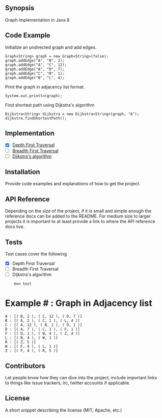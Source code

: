 ## Synopsis

Graph implementation in Java 8 

## Code Example

Initialize an undirected graph and add edges.

    Graph<String> graph = new Graph<String>(false);
    graph.addEdge("A", "B", 2);
    graph.addEdge("A", "C", 12);
    graph.addEdge("A", "D", 7);
    graph.addEdge("C", "B", 1);
    graph.addEdge("B", "L", 4);

Print the graph in adjacency list format.
    
    System.out.println(graph);
    
Find shortest path using Dijkstra's algorithm

    Dijkstra<String> dijkstra = new Dijkstra<String>(graph, "A");
    dijkstra.findShortestPath();

## Implementation

 - [x] [Depth First Traversal](https://www.youtube.com/watch?v=iaBEKo5sM7w)
 - [ ] [Breadth First Traversal](https://www.youtube.com/watch?v=QRq6p9s8NVg)
 - [ ] [Dijkstra's algorithm](#)

## Installation

Provide code examples and explanations of how to get the project.

## API Reference

Depending on the size of the project, if it is small and simple enough the reference docs can be added to the README. For medium size to larger projects it is important to at least provide a link to where the API reference docs live.

## Tests
Test cases cover the following

 - [x] Depth First Traversal
 - [ ] Breadth First Traversal
 - [ ] Dijkstra's algorithm
~~~
    mvn test
~~~
# __Example__ # : Graph in Adjacency list

    A : [( B, 2 ), ( C, 12 ), ( D, 7 )]
    B : [( A, 2 ), ( C, 1 ), ( L, 4 )]
    C : [( A, 12 ), ( B, 1 ), ( D, 1 )]
    D : [( A, 7 ), ( C, 1 ), ( F, 1 )]
    F : [( D, 1 ), ( W, 4 ), ( Z, 4 )]
    L : [( B, 4 ), ( W, 1 )]
    R : [( Z, 5 )]
    W : [( F, 4 ), ( L, 1 )]
    Z : [( F, 4 ), ( R, 5 )]

## Contributors

Let people know how they can dive into the project, include important links to things like issue trackers, irc, twitter accounts if applicable.

## License

A short snippet describing the license (MIT, Apache, etc.)
